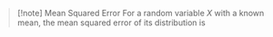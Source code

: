 > [!note] Mean Squared Error
> For a random variable $X$ with a known mean, the mean squared error of its distribution is
> $$$$